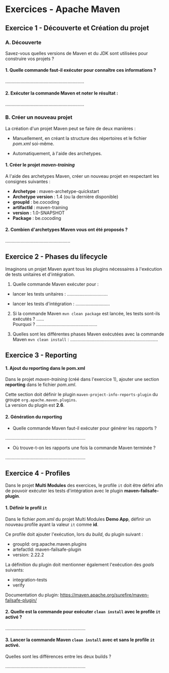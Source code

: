 # Exercices - Apache Maven

## Exercice 1 - Découverte et Création du projet

### A. Découverte

Savez-vous quelles versions de Maven et du JDK sont utilisées pour construire vos projets ?

#### 1. Quelle commande faut-il exécuter pour connaître ces informations ?

..............................................................

#### 2. Exécuter la commande Maven et noter le résultat : 

..............................................................

### B. Créer un nouveau projet

La création d'un projet Maven peut se faire de deux manières :

* Manuellement, en créant la structure des répertoires et le fichier _pom.xml_ soi-même.

* Automatiquement, à l'aide des archetypes.

#### 1. Créer le projet _maven-training_ 

A l'aide des archetypes Maven, créer un nouveau projet en respectant les consignes suivantes :

* **Archetype** :  maven-archetype-quickstart 
* **Archetype version** : 1.4 (ou la dernière disponible)
* **groupId** : be.cocoding
* **artifactId** : maven-training
* **version** : 1.0-SNAPSHOT
* **Package** : be.cocoding

#### 2. Combien d'archetypes Maven vous ont été proposés ?

...................................................


## Exercice 2 - Phases du lifecycle

Imaginons un projet Maven ayant tous les plugins nécessaires à l'exécution de tests unitaires et d'intégration.

1. Quelle commande Maven exécuter pour :

* lancer les tests unitaires : ................................

* lancer les tests d'intégration : ...........................

2. Si la commande Maven `mvn clean package` est lancée, les tests sont-ils exécutés ? ......  
Pourquoi ? ................................................

3. Quelles sont les différentes phases Maven exécutées avec la commande Maven `mvn clean install` :  .....................................................................

## Exercice 3 - Reporting

#### 1. Ajout du reporting dans le pom.xml

Dans le projet _maven-training_ (créé dans l'exercice 1), ajouter une section **reporting** dans le fichier _pom.xml_.

Cette section doit définir le plugin `maven-project-info-reports-plugin` du groupe `org.apache.maven.plugins`.  
La version du plugin est **2.6**.

#### 2. Génération du reporting

* Quelle commande Maven faut-il exécuter pour générer les rapports ?

...............................................................

* Où trouve-t-on les rapports une fois la commande Maven terminée ?

...............................................................



## Exercice 4 - Profiles

Dans le projet **Multi Modules** des exercices, le profile `it` doit être défini afin de pouvoir exécuter les tests d'intégration avec le plugin **maven-failsafe-plugin**.

#### 1. Définir le profil `it`

Dans le fichier _pom.xml_ du projet Multi Modules **Demo App**, définir un nouveau profile ayant la valeur `it` comme **id**.  

Ce profile doit ajouter l'exécution, lors du _build_, du plugin suivant :  
* groupId:   org.apache.maven.plugins
* artefactId:  maven-failsafe-plugin
* version: 2.22.2

La définition du plugin doit mentionner également l'exécution des _goals_ suivants:

* integration-tests
* verify


Documentation du plugin:  https://maven.apache.org/surefire/maven-failsafe-plugin/

#### 2. Quelle est la commande pour exécuter `clean install` avec le profile `it` activé ?

...............................................................

#### 3. Lancer la commande Maven `clean install` avec et sans le profile `it` activé.  
Quelles sont les différences entre les deux builds ? 

...............................................................
